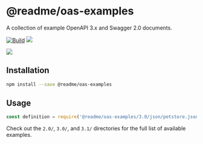 # @readme/oas-examples

A collection of example OpenAPI 3.x and Swagger 2.0 documents.

[![Build](https://github.com/readmeio/oas-examples/workflows/CI/badge.svg)](https://github.com/readmeio/oas-examples/) [![](https://img.shields.io/npm/v/@readme/oas-examples)](https://npm.im/@readme/oas-examples)

[![](https://d3vv6lp55qjaqc.cloudfront.net/items/1M3C3j0I0s0j3T362344/Untitled-2.png)](https://readme.io)

## Installation

```sh
npm install --save @readme/oas-examples
```

## Usage

```js
const definition = require('@readme/oas-examples/3.0/json/petstore.json');
```

Check out the `2.0/`, `3.0/`, and `3.1/` directories for the full list of available examples.
